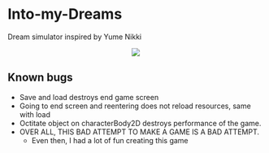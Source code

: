 # Into-my-Dreams
Dream simulator inspired by Yume Nikki

<p align="center"><img src="https://github.com/ArielValdez/Mech-Workshop-Service-Track/assets/65257215/d17f0eca-30fc-48dc-adb6-1c7a9149343c"/></p>

## Known bugs
* Save and load destroys end game screen
* Going to end screen and reentering does not reload resources, same with load
* Octitate object on characterBody2D destroys performance of the game.
* OVER ALL, THIS BAD ATTEMPT TO MAKE A GAME IS A BAD ATTEMPT.
     * Even then, I had a lot of fun creating this game
